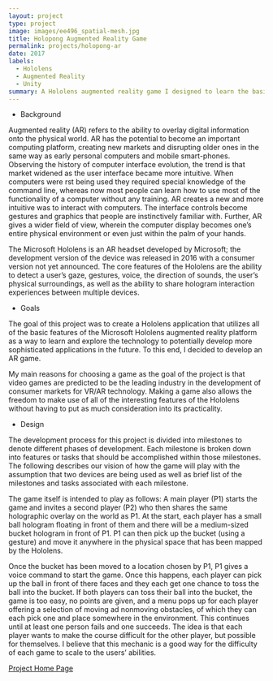 ```yaml
---
layout: project
type: project
image: images/ee496_spatial-mesh.jpg
title: Holopong Augmented Reality Game 
permalink: projects/holopong-ar
date: 2017
labels:
  - Hololens 
  - Augmented Reality
  - Unity
summary: A Hololens augmented reality game I designed to learn the basics of developing for the Hololens for developing more sophisticated apps in the future.  
---
```


<div class="ui embed" data-source="youtube" data-id="hurmUvGH0jM" data-placeholder="/images/ee496_spatial-mesh.jpg">
</div>

* Background

Augmented reality (AR) refers to the ability to overlay digital information onto the physical world. AR has the potential to become an important computing platform, creating new markets and disrupting older ones in the same way as early personal computers and mobile smart-phones. Observing the history of computer interface evolution, the trend is that market widened as the user interface became more intuitive. When computers were  rst being used they required special knowledge of the command line, whereas now most people can learn how to use most of the functionality of a computer without any training. AR creates a new and more intuitive was to interact with computers. The interface controls become gestures and graphics that people are instinctively familiar with. Further, AR gives a wider field of view, wherein the computer display becomes one’s entire physical environment or even just within the palm of your hands.
The Microsoft Hololens is an AR headset developed by Microsoft; the development version of the device was released in 2016 with a consumer version not yet announced. The core features of the Hololens are the ability to detect a user’s gaze, gestures, voice, the direction of sounds, the user’s physical surroundings, as well as the ability to share hologram interaction experiences between multiple devices.

* Goals

The goal of this project was to create a Hololens application that utilizes all of the basic features of the Microsoft Hololens augmented reality platform as a way to learn and explore the technology to potentially develop more sophisticated applications in the future. To this end, I decided to develop an AR game.

My main reasons for choosing a game as the goal of the project is that video games are predicted to be the leading industry in the development of consumer markets for VR/AR technology. Making a game also allows the freedom to make use of all of the interesting features of the Hololens without having to put as much consideration into its practicality.  

* Design

The development process for this project is divided into milestones to denote different phases of development. Each milestone is broken down into features or tasks that should be accomplished within those milestones. The following describes our vision of how the game will play with the assumption that two devices are being used as well as brief list of the milestones and tasks associated with each milestone.
The game itself is intended to play as follows: A main player (P1) starts the game and invites a second player (P2) who then shares the same holographic overlay on the world as P1. At the start, each player has a small ball hologram floating in front of them and there will be a medium-sized bucket hologram in front of P1. P1 can then pick up the bucket (using a gesture) and move it anywhere in the physical space that has been mapped by the Hololens.

Once the bucket has been moved to a location chosen by P1, P1 gives a voice command to start the game. Once this happens, each player can pick up the ball in front of there faces and they each get one chance to toss the ball into the bucket. If both players can toss their ball into the bucket, the game is too easy, no points are given, and a menu pops up for each player offering a selection of moving ad nonmoving obstacles, of which they can each pick one and place somewhere in the environment. This continues until at least one person fails and one succeeds. The idea is that each player wants to make the course difficult for the other player, but possible for themselves. I believe that this mechanic is a good way for the difficulty of each game to scale to the users’ abilities.


[Project Home Page](https://alloyteams.github.io/)

